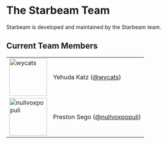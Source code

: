 # The Starbeam Team

Starbeam is developed and maintained by the Starbeam team.

## Current Team Members

<table>
  <tr>
    <td>
      <img src="https://github.com/starbeamjs/.github/assets/4/4b31432a-f301-4086-b23c-bb44762e14ca" alt="wycats" width="100">      
    </td>
    <td>Yehuda Katz (<a href="https://github.com/wycats">@wycats</a>)</td>
  </tr>
    <tr>
    <td>
      <img src="https://github.com/starbeamjs/.github/assets/4/ec5e50ee-c83d-4efd-abf1-aa85a0d5d1eb" alt="nullvoxpopuli" width="100">      
    </td>
    <td>Preston Sego (<a href="https://github.com/nullvoxpopuli">@nullvoxpopuli</a>)</td>
  </tr>
</table>
